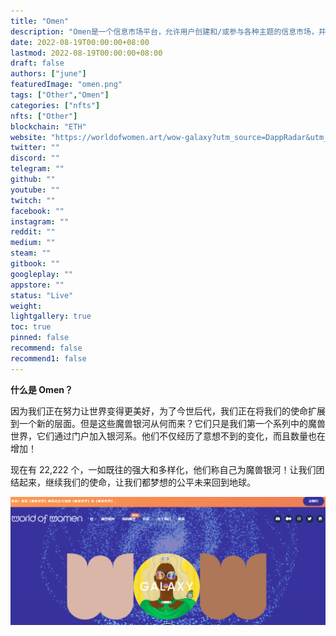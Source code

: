 ```yaml
---
title: "Omen"
description: "Omen是一个信息市场平台，允许用户创建和/或参与各种主题的信息市场，并冒着他们的加密货币风险。"
date: 2022-08-19T00:00:00+08:00
lastmod: 2022-08-19T00:00:00+08:00
draft: false
authors: ["june"]
featuredImage: "omen.png"
tags: ["Other","Omen"]
categories: ["nfts"]
nfts: ["Other"]
blockchain: "ETH"
website: "https://worldofwomen.art/wow-galaxy?utm_source=DappRadar&utm_medium=deeplink&utm_campaign=visit-website"
twitter: ""
discord: ""
telegram: ""
github: ""
youtube: ""
twitch: ""
facebook: ""
instagram: ""
reddit: ""
medium: ""
steam: ""
gitbook: ""
googleplay: ""
appstore: ""
status: "Live"
weight: 
lightgallery: true
toc: true
pinned: false
recommend: false
recommend1: false
---
```


**什么是 Omen？**

因为我们正在努力让世界变得更美好，为了今世后代，我们正在将我们的使命扩展到一个新的层面。但是这些魔兽银河从何而来？它们只是我们第一个系列中的魔兽世界，它们通过门户加入银河系。他们不仅经历了意想不到的变化，而且数量也在增加！

现在有 22,222 个，一如既往的强大和多样化，他们称自己为魔兽银河！让我们团结起来，继续我们的使命，让我们都梦想的公平未来回到地球。

![正在努力让世界变得更美好](08.png)